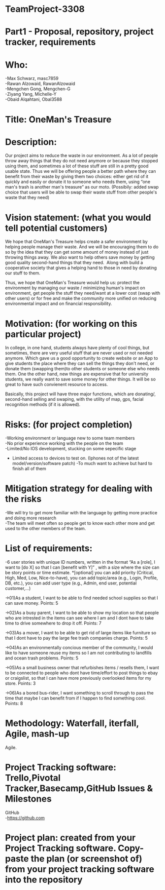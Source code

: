 # TeamProject-3308 
# Part1 - Proposal, repository, project tracker, requirements

# Who: 

-Max Schwarz, masc7859  
-Rawan Alzowaid, RawanAlzowaid  
-Mengchen Gong, Mengchen-G  
-Ziyang Yang, Michelle-Y  
-Obaid Alqahtani, Obal3588  


# Title: OneMan's Treasure

# Description:  

Our project aims to reduce the waste in our environment. As a lot of people throw
away things that they do not need anymore or because they stopped using them,
and sometimes a lot of these stuff are still in a pretty good usable state.
Thus we will be offering people a better path where they can benefit from their
waste by giving them two choices: either get rid of it quickly and easily or donate it to
someone who needs them, using “one man's trash is another man's treasure” as
our moto. (Possibily: added swap choice that users will be able to swap their waste stuff 
from other people's waste that they need)


# Vision statement: (what you would tell potential customers)

We hope that OneMan's Treasure helps create a safer environment by helping people
manage their waste. And we will be encouraging them to do so by the idea that
they can get some amount of money instead of just throwing things away. We also
want to help others save money by getting good quality second-hand things that
they need.  Along with build a cooperative society that gives a helping hand to those in need by donating our
stuff to them.

Thus, we hope that OneMan's Treasure would help us: protect the environment by managing our waste / minimizing 
human's impact on environment, get people the stuff they need/want at a lower cost (swap with other users) or for free and make the community more unified on reducing environmental impact and on financial responsibility.


# Motivation: (for working on this particular project) 

In college, in one hand, students always have plenty of cool things, but sometimes, there are very useful
stuff that are never used or not needed anymore. Which gave us a good opportunity to create website or
an App to give students the place where they can sell the things they don't need, or donate them
(swapping them)to other students or someone else who needs them. One the other hand, new things are
expensive that for university students, we really want to save some money for other things.
It will be so great to have such convienent resource to access.

Basically, this project will have three major functions, which are donating/, second-hand selling 
and swaping, with the utility of map, gps, facial recognition methods (if it is allowed).


# Risks: (for project completion)

-Working environment or language new to some team members  
-No prior experience working with the people on the team  
-Limited/No IOS development, stucking on some sepecific stage
- Limited access to devices to test on. (Iphones not of the latest model/version/software patch)
-To much want to achieve but hard to finish all of them


# Mitigation strategy for dealing with the risks

-We will try to get more familiar with the language by getting more practice and doing more research  
-The team will meet often so people get to know each other more and get used to the other members of the team.  


# List of requirements: 

-6 user stories with unique ID numbers, written in the format “As a [role], I want to [do X] so that I can [benefit with Y]” , with a size where the size can be story points or time estimate. 
*[optional] you can add priority (Critical, High, Med, Low, Nice-to-have), you can add topic/area (e.g., Login, Profile, DB, etc.), you can add user type (e.g., Admin, end user, potential customer,…)  

->01)As a student, I want to be able to find needed school supplies so that I can save money. Points: 5  

->02)As a busy parent, I want to be able to show my location so that people who are intrested in the items can see where I am and I dont have to take time to drive somewhere to drop it off. Points: 7

->03)As a mover, I want to be able to get rid of large items like furniture so that I dont have to pay the large fee trash companies charge. Points: 5

->04)As an environmentally concious member of the community, I would like to have someone reuse my items so I am not contributing to landfills and ocean trash problems. Points: 5

->05)As a small business owner that refurbishes items / resells them, I want to be connected to people who dont have time/effort to post things to ebay or craigslist, so that I can have more previously overlooked items for my store. Points: 3

->06)As a bored bus-rider, I want something to scroll through to pass the time that maybe I can benefit from if I happen to find something cool. Points: 8

# Methodology: Waterfall, iterfall, Agile, mash-up 

Agile.

# Project Tracking software: Trello,Pivotal Tracker,Basecamp,GitHub Issues & Milestones

GitHub  
-https://github.com

# Project plan: created from your Project Tracking software. Copy-paste the plan (or screenshot of) from your project tracking software into the repository
